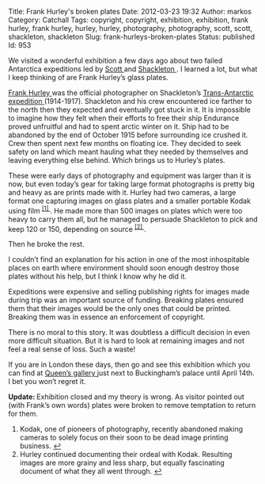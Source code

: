 Title: Frank Hurley's broken plates
Date: 2012-03-23 19:32
Author: markos
Category: Catchall
Tags: copyright, copyright, exhibition, exhibition, frank hurley, frank hurley, hurley, hurley, photography, photography, scott, scott, shackleton, shackleton
Slug: frank-hurleys-broken-plates
Status: published
Id: 953

<html>
 <body>
  <div>
   <p>
    We visited a wonderful exhibition a few days ago about two failed Antarctica expeditions led by
    <a href="http://en.wikipedia.org/wiki/Robert_Falcon_Scott" title="Robert Scott at Wikipedia">
     Scott
    </a>
    and
    <a href="http://en.wikipedia.org/wiki/Ernest_Shackleton" title="Ernest Shackleton at Wikipedia">
     Shackleton
    </a>
    . I learned a lot, but what I keep thinking of are Frank Hurley’s glass plates.
   </p>
   <p>
    <a href="http://en.wikipedia.org/wiki/Frank_Hurley" title="Frank Hurley at Wikipedia">
     Frank Hurley
    </a>
    was the official photographer on Shackleton’s
    <a href="http://en.wikipedia.org/wiki/Imperial_Trans-Antarctic_Expedition" title="More at Wikipedia">
     Trans-Antarctic expedition
    </a>
    (1914-1917). Shackleton and his crew encountered ice farther to the north then they expected and eventually got stuck in it. It is impossible to imagine how they felt when their efforts to free their ship Endurance proved unfruitful and had to spent arctic winter on it. Ship had to be abandoned by the end of October 1915 before surrounding ice crushed it. Crew then spent next few months on floating ice. They decided to seek safety on land which meant hauling what they needed by themselves and leaving everything else behind. Which brings us to Hurley’s plates.
   </p>
   <p>
    These were early days of photography and equipment was larger than it is now, but even today’s gear for taking large format photographs is pretty big and heavy as are prints made with it. Hurley had two cameras, a large format one capturing images on glass plates and a smaller portable Kodak using film
    <sup>
     <a href="#glass-plates-note-1" id="glass-plates-1">
      [1]
     </a>
    </sup>
    . He made more than 500 images on plates which were too heavy to carry them all, but he managed to persuade Shackleton to pick and keep 120 or 150, depending on source
    <sup>
     <a href="#glass-plates-note-2" id="glass-plates-2">
      [2]
     </a>
    </sup>
    .
   </p>
   <p>
    Then he broke the rest.
   </p>
   <p>
    I couldn’t find an explanation for his action in one of the most inhospitable places on earth where environment should soon enough destroy those plates without his help, but I think I know why he did it.
   </p>
   <p>
    Expeditions were expensive and selling publishing rights for images made during trip was an important source of funding. Breaking plates ensured them that their images would be the only ones that could be printed. Breaking them was in essence an enforcement of copyright.
   </p>
   <p>
    There is no moral to this story. It was doubtless a difficult decision in even more difficult situation. But it is hard to look at remaining images and not feel a real sense of loss. Such a waste!
   </p>
   <p>
    If you are in London these days, then go and see this exhibition which you can find at
    <a href="http://www.royalcollection.org.uk/">
     Queen’s gallery
    </a>
    just next to Buckingham’s palace until April 14th. I bet you won’t regret it.
   </p>
   <p>
    <strong>
     Update:
    </strong>
    Exhibition closed and my theory is wrong. As visitor pointed out (with Frank’s own words) plates were broken to remove temptation to return for them.
   </p>
   <ol>
    <li id="glass-plates-note-1">
     Kodak, one of pioneers of photography, recently abandoned making cameras to solely focus on their soon to be dead image printing business.
     <a href="#glass-plates-1">
      ↩
     </a>
    </li>
    <li id="glass-plates-note-2">
     Hurley continued documenting their ordeal with Kodak. Resulting images are more grainy and less sharp, but equally fascinating document of what they all went through.
     <a href="#glass-plates-2">
      ↩
     </a>
    </li>
   </ol>
  </div>
 </body>
</html>